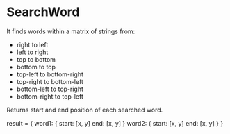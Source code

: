# SearchWord

It finds words within a matrix of strings from:

- right to left
- left to right
- top to bottom
- bottom to top
- top-left to bottom-right
- top-right to bottom-left
- bottom-left to top-right
- bottom-right to top-left

Returns start and end position of each searched word.

result = {
word1: {
start: [x, y]
end: [x, y]
}
word2: {
start: [x, y]
end: [x, y]
}
}

